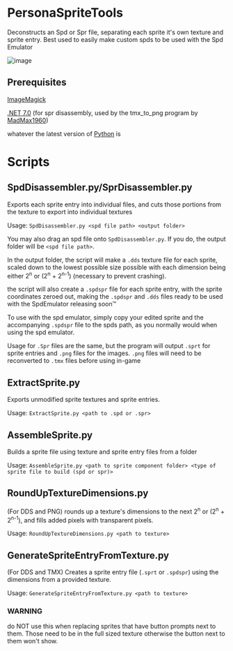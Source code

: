# PersonaSpriteTools
Deconstructs an Spd or Spr file, separating each sprite it's own texture and sprite entry. Best used to easily make custom spds to be used with the Spd Emulator

![image](https://github.com/Secre-C/SpdDisassembler/assets/89033534/1baa7f36-ce60-4638-aed3-102aa6d6d545)

## Prerequisites
[ImageMagick](https://imagemagick.org/script/download.php)

[.NET 7.0](https://dotnet.microsoft.com/en-us/download/dotnet/7.0) (for spr disassembly, used by the tmx_to_png program by [MadMax1960](https://github.com/MadMax1960))

whatever the latest version of [Python](https://www.python.org/downloads/) is

# Scripts
## SpdDisassembler.py/SprDisassembler.py 
Exports each sprite entry into individual files, and cuts those portions from the texture to export into individual textures

Usage: `SpdDisassembler.py <spd file path> <output folder>`

You may also drag an spd file onto `SpdDisassembler.py`. If you do, the output folder will be `<spd file path>`.

In the output folder, the script will make a `.dds` texture file for each sprite, scaled down to the lowest possible size possible with each dimension being either 2<sup>n</sup> or (2<sup>n</sup> + 2<sup>n-1</sup>) (necessary to prevent crashing).

the script will also create a `.spdspr` file for each sprite entry, with the sprite coordinates zeroed out, making the `.spdspr` and `.dds` files ready to be used with the SpdEmulator releasing soon:tm:

To use with the spd emulator, simply copy your edited sprite and the accompanying `.spdspr` file to the spds path, as you normally would when using the spd emulator.

Usage for `.Spr` files are the same, but the program will output `.sprt` for sprite entries and `.png` files for the images. `.png` files will need to be reconverted to `.tmx` files before using in-game

## ExtractSprite.py
Exports unmodified sprite textures and sprite entries.

Usage: `ExtractSprite.py <path to .spd or .spr>`

## AssembleSprite.py
Builds a sprite file using texture and sprite entry files from a folder

Usage: `AssembleSprite.py <path to sprite component folder> <type of sprite file to build (spd or spr)>`

## RoundUpTextureDimensions.py
(For DDS and PNG) rounds up a texture's dimensions to the next 2<sup>n</sup> or (2<sup>n</sup> + 2<sup>n-1</sup>), and fills added pixels with transparent pixels.

Usage: `RoundUpTextureDimensions.py <path to texture>`

## GenerateSpriteEntryFromTexture.py
(For DDS and TMX) Creates a sprite entry file (`.sprt` or `.spdspr`) using the dimensions from a provided texture.

Usage: `GenerateSpriteEntryFromTexture.py <path to texture>`

### WARNING
do NOT use this when replacing sprites that have button prompts next to them. Those need to be in the full sized texture otherwise the button next to them won't show.
